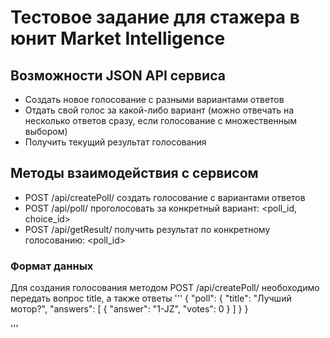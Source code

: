# Тестовое задание для стажера в юнит Market Intelligence

## Возможности JSON API сервиса
- Создать новое голосование с разными вариантами ответов 
- Отдать свой голос за какой-либо вариант (можно отвечать на несколько ответов сразу, если голосование с множественным выбором)
- Получить текущий результат голосования

## Методы взаимодействия с сервисом
- POST /api/createPoll/ создать голосование c вариантами ответов
- POST /api/poll/ проголосовать за конкретный вариант: <poll_id, choice_id>
- POST /api/getResult/ получить результат по конкретному голосованию: <poll_id>

### Формат данных

Для создания голосования методом POST /api/createPoll/ необоходимо передать вопрос title, а также ответы 
''' {
"poll": {
"title": "Лучший мотор?",
"answers": [
                {
                    "answer": "1-JZ",
                    "votes": 0
                }
]
}
}

'''
